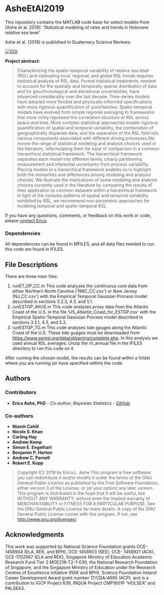 # AsheEtAl2019
This repository contains the MATLAB code base for select models from [Ashe et al. 2019]:
'Statistical modeling of rates and trends in Holocene relative sea level'
 
 Ashe et al. (2019) is published in Quaternary Science Reviews.

[![DOI](https://zenodo.org/badge/156264585.svg)](https://zenodo.org/badge/latestdoi/156264585)

**Project abstract:**

> Characterizing the spatio-temporal variability of relative sea level (RSL) and estimating local, regional,
and global RSL trends requires statistical analysis of RSL data. Formal statistical treatments, needed to
account for the spatially and temporally sparse distribution of data and for geochronological and elevational
uncertainties, have advanced considerably over the last decade. Time-series models have
adopted more flexible and physically-informed specifications with more rigorous quantification of uncertainties.
Spatio-temporal models have evolved from simple regional averaging to frameworks that
more richly represent the correlation structure of RSL across space and time. More complex statistical
approaches enable rigorous quantification of spatial and temporal variability, the combination of
geographically disparate data, and the separation of the RSL field into various components associated
with different driving processes.We review the range of statistical modeling and analysis choices used in
the literature, reformulating them for ease of comparison in a common hierarchical statistical framework.
The hierarchical framework separates each model into different levels, clearly partitioning measurement
and inferential uncertainty from process variability. Placing models in a hierarchical
framework enables us to highlight both the similarities and differences among modeling and analysis
choices. We illustrate the implications of some modeling and analysis choices currently used in the
literature by comparing the results of their application to common datasets within a hierarchical
framework. In light of the complex patterns of spatial and temporal variability exhibited by RSL, we
recommend non-parametric approaches for modeling temporal and spatio-temporal RSL.

If you have any questions, comments, or feedback on this work or code, please [contact Erica](mailto:ericaashe@gmail.com) 

### Dependencies
All dependencies can be found in MFILES, and all data files needed to run this code are found in IFILES.

## File Descriptions

There are three main files:
1.  runET_GP_CC.m   This code analyzes the continuous core data from either Northern North Carolina ('NNC_CC.csv') or New Jersey (NJ_CC.csv') with the Empirical Temporal Gaussian Process model described in sections 3.2.3, 4.3, and 5.1.
2.  runESTGP_AtlUS.m  This code analyzes proxy data from the Atlantic Coast of the U.S. in the file 'US_Atlantic_Coast_for_ESTGP.csv' with the Empirical Spatio-Temporal Gaussian Process model described in sections 3.3.1, 4.3, and 5.2.
3.  runESTGP_TG.m   This code analyses tide gauges along the Atlantic Coast of the U.S.  These tide guages must be downloaded from https://www.psmsl.org/data/obtaining/complete.php.  In this analysis we used annual RSL averages.  Unzip the rlr_annual file in the IFILES directory to run this code on it.

After running the chosen model, the results can be found within a folder where you are running (or have specified within) the code.


## Authors

### Contributors
* **Erica Ashe, PhD** - *Co-author, Bayesian Statistics* - [GitHub](https://github.com/ericaashe)

### Co-authors
* **Niamh Cahill**
* **Nicole S. Khan**
* **Carling Hay**
* **Andrew Kemp**
* **Simon E. Engelhart**
* **Benjamin P. Horton**
* **Andrew C, Parnell**
* **Robert E. Kopp**

> Copyright (C) 2018 by Erica L. Ashe
> This program is free software: you can redistribute it and/or modify
it under the terms of the GNU General Public License as published by
the Free Software Foundation, either version 3 of the License, or
(at your option) any later version.
> This program is distributed in the hope that it will be useful,
but WITHOUT ANY WARRANTY; without even the implied warranty of
MERCHANTABILITY or FITNESS FOR A PARTICULAR PURPOSE.  See the
GNU General Public License for more details.
> A copy of the GNU General Public License comes with this program.  If not, see <http://www.gnu.org/licenses/>.

## Acknowledgments

This work was supported by National Science Foundation grants
OCE-1458904 (ELA, REK, and BPH), OCE-1458903 (SEE), OCE-
1458921 (ACK), OCE-1702587 (ELA and REK), Singapore Ministry of
Education Academic Research Fund Tier 2 MOE218-T2-1-030, the
National Research Foundation of Singapore, and the Singapore
Ministry of Education under the Research Centres of Excellence
initiative (NSK and BPH), Science Foundation Ireland Career
Development Award grant number 17/CDA/4695 (ACP), and is a
contribution to IGCP Project 639, INQUA Project CMP1601P “HOLSEA”
and PALSEA3.
